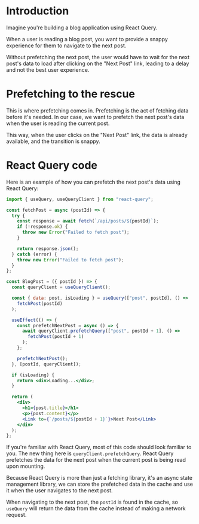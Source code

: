 # Introduction

Imagine you're building a blog application using React Query.

When a user is reading a blog post, you want to provide a snappy experience for them to navigate to the next post.

Without prefetching the next post, the user would have to wait for the next post's data to load after clicking on the "Next Post" link, leading to a delay and not the best user experience.

# Prefetching to the rescue

This is where prefetching comes in. Prefetching is the act of fetching data before it's needed. In our case, we want to prefetch the next post's data when the user is reading the current post.

This way, when the user clicks on the "Next Post" link, the data is already available, and the transition is snappy.

# React Query code

Here is an example of how you can prefetch the next post's data using React Query:

```jsx
import { useQuery, useQueryClient } from "react-query";

const fetchPost = async (postId) => {
  try {
    const response = await fetch(`/api/posts/${postId}`);
    if (!response.ok) {
      throw new Error("Failed to fetch post");
    }

    return response.json();
  } catch (error) {
    throw new Error("Failed to fetch post");
  }
};

const BlogPost = ({ postId }) => {
  const queryClient = useQueryClient();

  const { data: post, isLoading } = useQuery(["post", postId], () =>
    fetchPost(postId)
  );

  useEffect(() => {
    const prefetchNextPost = async () => {
      await queryClient.prefetchQuery(["post", postId + 1], () =>
        fetchPost(postId + 1)
      );
    };

    prefetchNextPost();
  }, [postId, queryClient]);

  if (isLoading) {
    return <div>Loading...</div>;
  }

  return (
    <div>
      <h1>{post.title}</h1>
      <p>{post.content}</p>
      <Link to={`/posts/${postId + 1}`}>Next Post</Link>
    </div>
  );
};
```

If you're familiar with React Query, most of this code should look familiar to you. The new thing here is `queryClient.prefetchQuery`. React Query prefetches the data for the next post when the current post is being read upon mounting.

Because React Query is more than just a fetching library, it's an async state management library, we can store the prefetched data in the cache and use it when the user navigates to the next post.

When navigating to the next post, the `postId` is found in the cache, so `useQuery` will return the data from the cache instead of making a network request.
